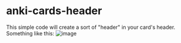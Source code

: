 # anki-cards-header

This simple code will create a sort of "header" in your card's header. Something like this:
![image](https://user-images.githubusercontent.com/121182276/215358027-b8585ec6-4bf0-40f7-a0fb-33703d36b5d4.png)

